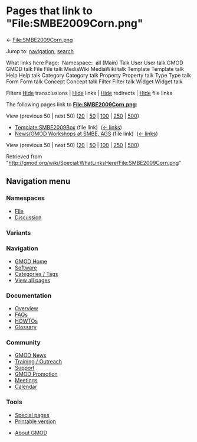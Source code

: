 <div id="mw-page-base" class="noprint">

</div>

<div id="mw-head-base" class="noprint">

</div>

<div id="content" class="mw-body" role="main">

<span id="top"></span>

<div id="mw-js-message" style="display:none;">

</div>



# <span dir="auto">Pages that link to "File:SMBE2009Corn.png"</span>

<div id="bodyContent">

<div id="contentSub">

←
[File:SMBE2009Corn.png](/wiki/File:SMBE2009Corn.png "File:SMBE2009Corn.png")

</div>

<div id="jump-to-nav" class="mw-jump">

Jump to: [navigation](#mw-navigation), [search](#p-search)

</div>

<div id="mw-content-text">

What links here Page:  Namespace:  all (Main) Talk User User talk GMOD
GMOD talk File File talk MediaWiki MediaWiki talk Template Template talk
Help Help talk Category Category talk Property Property talk Type Type
talk Form Form talk Concept Concept talk Filter Filter talk Widget
Widget talk

Filters
[Hide](/mediawiki/index.php?title=Special:WhatLinksHere/File:SMBE2009Corn.png&hidetrans=1 "Special:WhatLinksHere/File:SMBE2009Corn.png")
transclusions \|
[Hide](/mediawiki/index.php?title=Special:WhatLinksHere/File:SMBE2009Corn.png&hidelinks=1 "Special:WhatLinksHere/File:SMBE2009Corn.png")
links \|
[Hide](/mediawiki/index.php?title=Special:WhatLinksHere/File:SMBE2009Corn.png&hideredirs=1 "Special:WhatLinksHere/File:SMBE2009Corn.png")
redirects \|
[Hide](/mediawiki/index.php?title=Special:WhatLinksHere/File:SMBE2009Corn.png&hideimages=1 "Special:WhatLinksHere/File:SMBE2009Corn.png")
file links

The following pages link to
**[File:SMBE2009Corn.png](/wiki/File:SMBE2009Corn.png "File:SMBE2009Corn.png")**:

View (previous 50 \| next 50)
([20](/mediawiki/index.php?title=Special:WhatLinksHere/File:SMBE2009Corn.png&limit=20 "Special:WhatLinksHere/File:SMBE2009Corn.png")
\|
[50](/mediawiki/index.php?title=Special:WhatLinksHere/File:SMBE2009Corn.png&limit=50 "Special:WhatLinksHere/File:SMBE2009Corn.png")
\|
[100](/mediawiki/index.php?title=Special:WhatLinksHere/File:SMBE2009Corn.png&limit=100 "Special:WhatLinksHere/File:SMBE2009Corn.png")
\|
[250](/mediawiki/index.php?title=Special:WhatLinksHere/File:SMBE2009Corn.png&limit=250 "Special:WhatLinksHere/File:SMBE2009Corn.png")
\|
[500](/mediawiki/index.php?title=Special:WhatLinksHere/File:SMBE2009Corn.png&limit=500 "Special:WhatLinksHere/File:SMBE2009Corn.png"))

- [Template:SMBE2009Box](/wiki/Template:SMBE2009Box "Template:SMBE2009Box")
  (file link) ‎ <span class="mw-whatlinkshere-tools">([←
  links](/mediawiki/index.php?title=Special:WhatLinksHere&target=Template%3ASMBE2009Box "Special:WhatLinksHere"))</span>
- [News/GMOD Workshops at SMBE,
  AGS](/wiki/News/GMOD_Workshops_at_SMBE,_AGS "News/GMOD Workshops at SMBE, AGS")
  (file link) ‎ <span class="mw-whatlinkshere-tools">([←
  links](/mediawiki/index.php?title=Special:WhatLinksHere&target=News%2FGMOD+Workshops+at+SMBE%2C+AGS "Special:WhatLinksHere"))</span>

View (previous 50 \| next 50)
([20](/mediawiki/index.php?title=Special:WhatLinksHere/File:SMBE2009Corn.png&limit=20 "Special:WhatLinksHere/File:SMBE2009Corn.png")
\|
[50](/mediawiki/index.php?title=Special:WhatLinksHere/File:SMBE2009Corn.png&limit=50 "Special:WhatLinksHere/File:SMBE2009Corn.png")
\|
[100](/mediawiki/index.php?title=Special:WhatLinksHere/File:SMBE2009Corn.png&limit=100 "Special:WhatLinksHere/File:SMBE2009Corn.png")
\|
[250](/mediawiki/index.php?title=Special:WhatLinksHere/File:SMBE2009Corn.png&limit=250 "Special:WhatLinksHere/File:SMBE2009Corn.png")
\|
[500](/mediawiki/index.php?title=Special:WhatLinksHere/File:SMBE2009Corn.png&limit=500 "Special:WhatLinksHere/File:SMBE2009Corn.png"))

</div>

<div class="printfooter">

Retrieved from
"<http://gmod.org/wiki/Special:WhatLinksHere/File:SMBE2009Corn.png>"

</div>

<div id="catlinks" class="catlinks catlinks-allhidden">

</div>

<div class="visualClear">

</div>

</div>

</div>

<div id="mw-navigation">

## Navigation menu

<div id="mw-head">



<div id="left-navigation">

<div id="p-namespaces" class="vectorTabs" role="navigation"
aria-labelledby="p-namespaces-label">

### Namespaces

- <span id="ca-nstab-image"><a href="/wiki/File:SMBE2009Corn.png" accesskey="c"
  title="View the file page [c]">File</a></span>
- <span id="ca-talk"><a
  href="/mediawiki/index.php?title=File_talk:SMBE2009Corn.png&amp;action=edit&amp;redlink=1"
  accesskey="t"
  title="Discussion about the content page [t]">Discussion</a></span>

</div>

<div id="p-variants" class="vectorMenu emptyPortlet" role="navigation"
aria-labelledby="p-variants-label">

### 

### Variants[](#)

<div class="menu">

</div>

</div>

</div>





</div>

</div>

</div>

<div id="mw-panel">

<div id="p-logo" role="banner">

<a href="/wiki/Main_Page"
style="background-image: url(http://gmod.org/images/GMOD-cogs.png);"
title="Visit the main page"></a>

</div>

<div id="p-Navigation" class="portal" role="navigation"
aria-labelledby="p-Navigation-label">

### Navigation

<div class="body">

- <span id="n-GMOD-Home">[GMOD Home](/wiki/Main_Page)</span>
- <span id="n-Software">[Software](/wiki/GMOD_Components)</span>
- <span id="n-Categories-.2F-Tags">[Categories /
  Tags](/wiki/Categories)</span>
- <span id="n-View-all-pages">[View all
  pages](/wiki/Special:AllPages)</span>

</div>

</div>

<div id="p-Documentation" class="portal" role="navigation"
aria-labelledby="p-Documentation-label">

### Documentation

<div class="body">

- <span id="n-Overview">[Overview](/wiki/Overview)</span>
- <span id="n-FAQs">[FAQs](/wiki/Category:FAQ)</span>
- <span id="n-HOWTOs">[HOWTOs](/wiki/Category:HOWTO)</span>
- <span id="n-Glossary">[Glossary](/wiki/Glossary)</span>

</div>

</div>

<div id="p-Community" class="portal" role="navigation"
aria-labelledby="p-Community-label">

### Community

<div class="body">

- <span id="n-GMOD-News">[GMOD News](/wiki/GMOD_News)</span>
- <span id="n-Training-.2F-Outreach">[Training /
  Outreach](/wiki/Training_and_Outreach)</span>
- <span id="n-Support">[Support](/wiki/Support)</span>
- <span id="n-GMOD-Promotion">[GMOD
  Promotion](/wiki/GMOD_Promotion)</span>
- <span id="n-Meetings">[Meetings](/wiki/Meetings)</span>
- <span id="n-Calendar">[Calendar](/wiki/Calendar)</span>

</div>

</div>

<div id="p-tb" class="portal" role="navigation"
aria-labelledby="p-tb-label">

### Tools

<div class="body">

- <span id="t-specialpages"><a href="/wiki/Special:SpecialPages" accesskey="q"
  title="A list of all special pages [q]">Special pages</a></span>
- <span id="t-print"><a
  href="/mediawiki/index.php?title=Special:WhatLinksHere/File:SMBE2009Corn.png&amp;printable=yes"
  rel="alternate" accesskey="p"
  title="Printable version of this page [p]">Printable version</a></span>

</div>

</div>

</div>

</div>

<div id="footer" role="contentinfo">

- <span id="footer-places-about">[About
  GMOD](/wiki/GMOD:About "GMOD:About")</span>

<!-- -->






</div>
